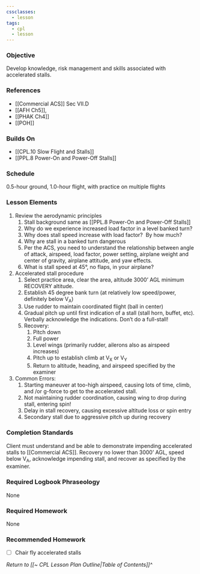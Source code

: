 ```yaml
---
cssclasses:
  - lesson
tags:
  - cpl
  - lesson
---
```

### Objective
Develop knowledge, risk management and skills associated with accelerated stalls.

### References
- [[Commercial ACS]] Sec VII.D
- [[AFH Ch5]], 
- [[PHAK Ch4]]
- [[POH]]

### Builds On
- [[CPL.10 Slow Flight and Stalls]]
- [[PPL.8 Power-On and Power-Off Stalls]]

### Schedule
0.5-hour ground, 1.0-hour flight, with practice on multiple flights

### Lesson Elements
1. Review the aerodynamic principles
	1. Stall background same as [[PPL.8 Power-On and Power-Off Stalls]]
	2. Why do we experience increased load factor in a level banked turn?
	3. Why does stall speed increase with load factor?  By how much?
	4. Why are stall in a banked turn dangerous
	5. Per the ACS, you need to understand the relationship between angle of attack, airspeed, load factor, power setting, airplane weight and center of gravity, airplane attitude, and yaw effects.
	6. What is stall speed at 45°, no flaps, in your airplane?
2. Accelerated stall procedure
	1. Select practice area, clear the area, altitude 3000’ AGL minimum RECOVERY altitude.
	2. Establish 45 degree bank turn (at relatively low speed/power, definitely below V<sub>A</sub>)
	3. Use rudder to maintain coordinated flight (ball in center)
	4. Gradual pitch up until first indication of a stall (stall horn, buffet, etc). Verbally acknowledge the indications.  Don’t do a full-stall!
	5. Recovery:
		1. Pitch down
		2. Full power
		3. Level wings (primarily rudder, ailerons also as airspeed increases)
		4. Pitch up to establish climb at V<sub>X</sub> or V<sub>Y</sub>
		5. Return to altitude, heading, and airspeed specified by the examiner
3. Common Errors:
	1. Starting maneuver at too-high airspeed, causing lots of time, climb, and /or g-force to get to the accelerated stall.
	2. Not maintaining rudder coordination, causing wing to drop during stall, entering spin!
	3. Delay in stall recovery, causing excessive altitude loss or spin entry
	4. Secondary stall due to aggressive pitch up during recovery

### Completion Standards
Client must understand and be able to demonstrate impending accelerated stalls to [[Commercial ACS]]. Recovery no lower than 3000’ AGL, speed below V<sub>A</sub>, acknowledge impending stall, and recover as specified by the examiner.

### Required Logbook Phraseology
None

### Required Homework
None

### Recommended Homework
- [ ] Chair fly accelerated stalls

*Return to [[~ CPL Lesson Plan Outline|Table of Contents]]^*